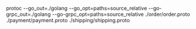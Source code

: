  protoc --go_out=./golang --go_opt=paths=source_relative --go-grpc_out=./golang --go-grpc_opt=paths=source_relative ./order/order.proto ./payment/payment.proto ./shipping/shipping.proto